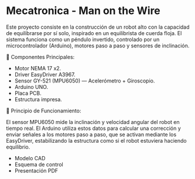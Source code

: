 # Mecatronica - Man on the Wire

Este proyecto consiste en la construcción de un robot alto con la capacidad de equilibrarse por sí solo, inspirado en un equilibrista de cuerda floja. El sistema funciona como un péndulo invertido, controlado por un microcontrolador (Arduino), motores paso a paso y sensores de inclinación.

🔧 Componentes Principales:

- Motor NEMA 17 x2.
- Driver EasyDriver A3967.
- Sensor GY-521 (MPU6050) — Acelerómetro + Giroscopio.
- Arduino UNO.
- Placa PCB.
- Estructura impresa.

🧠 Principio de Funcionamiento:

El sensor MPU6050 mide la inclinación y velocidad angular del robot en tiempo real. El Arduino utiliza estos datos para calcular una corrección y enviar señales a los motores paso a paso, que se activan mediante los EasyDriver, estabilizando la estructura como si el robot estuviera haciendo equilibrio.

- Modelo CAD
- Esquema de control
- Presentación PDF
